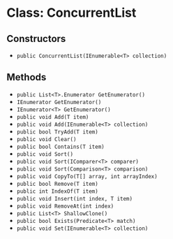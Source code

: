 # Class: ConcurrentList

## Constructors
- `public ConcurrentList(IEnumerable<T> collection)`

## Methods
- `public List<T>.Enumerator GetEnumerator()`
- `IEnumerator GetEnumerator()`
- `IEnumerator<T> GetEnumerator()`
- `public void Add(T item)`
- `public void Add(IEnumerable<T> collection)`
- `public bool TryAdd(T item)`
- `public void Clear()`
- `public bool Contains(T item)`
- `public void Sort()`
- `public void Sort(IComparer<T> comparer)`
- `public void Sort(Comparison<T> comparison)`
- `public void CopyTo(T[] array, int arrayIndex)`
- `public bool Remove(T item)`
- `public int IndexOf(T item)`
- `public void Insert(int index, T item)`
- `public void RemoveAt(int index)`
- `public List<T> ShallowClone()`
- `public bool Exists(Predicate<T> match)`
- `public void Set(IEnumerable<T> collection)`
